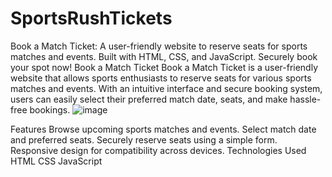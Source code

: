 # SportsRushTickets
Book a Match Ticket: A user-friendly website to reserve seats for sports matches and events. Built with HTML, CSS, and JavaScript. Securely book your spot now!
Book a Match Ticket
Book a Match Ticket is a user-friendly website that allows sports enthusiasts to reserve seats for various sports matches and events. With an intuitive interface and secure booking system, users can easily select their preferred match date, seats, and make hassle-free bookings.
![image](https://github.com/Swaraat/SportsRushTickets/assets/107751538/39272016-cbd2-4b8a-a71a-37b03729557a)


Features
Browse upcoming sports matches and events.
Select match date and preferred seats.
Securely reserve seats using a simple form.
Responsive design for compatibility across devices.
Technologies Used
HTML
CSS
JavaScript
